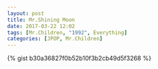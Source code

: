 ```yaml
---
layout: post
title: Mr.Shining Moon
date: 2017-03-22 12:02
tags: [Mr.Children, "1992", Everything]
categories: [JPOP, Mr.Children]
---
```


{% gist b30a36827f0b52b10f3b2cb49d5f3268 %}
